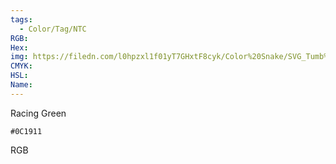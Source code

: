 ```yaml
---
tags:
  - Color/Tag/NTC
RGB:
Hex:
img: https://filedn.com/l0hpzxl1f01yT7GHxtF8cyk/Color%20Snake/SVG_Tumb%20Mass%20No%20Name/0C1911.svg
CMYK:
HSL:
Name:
---
```

Racing Green
```palette
#0C1911
```
RGB
